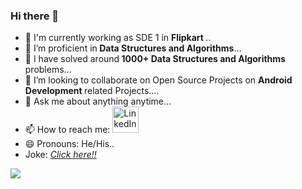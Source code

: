 ### Hi there 👋

- 🔭  I'm currently working as SDE 1 in <b> Flipkart </b>..
- 🌱 I’m proficient in<b> Data Structures and Algorithms</b>... 
- 🌱 I have solved around<b> 1000+ Data Structures and Algorithms</b> problems... 
- 👯 I’m looking to collaborate on Open Source Projects on <b>Android Development </b> related Projects....
- 💬 Ask me about anything anytime...
- 📫 How to reach me: <a href="https://www.linkedin.com/in/hritik-bhardwaj-491b19198/"><img src="https://upload.wikimedia.org/wikipedia/commons/thumb/c/c9/Linkedin.svg/25px-Linkedin.svg.png" alt="LinkedIn" style="width:42px;height:42px;"></a>
- 😄 Pronouns: He/His..
- Joke: <a href ="https://readme-jokes.vercel.app/api" ><i> Click here!!</i></a>



<img src="https://github-readme-stats.vercel.app/api?username=hrincredible007&theme=dark&show_icons=true">
